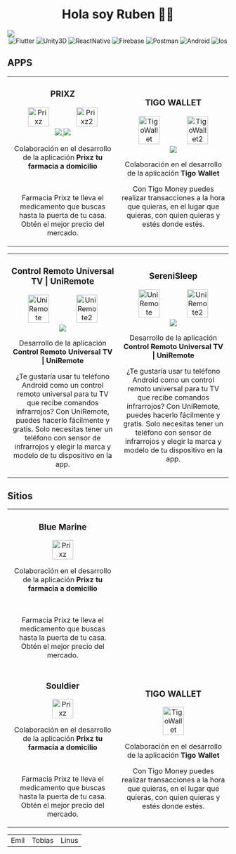 <div align="center">
  <h1>Hola soy Ruben 👋🏻</h1>
</div>
<img src="https://firebasestorage.googleapis.com/v0/b/baseproject-9b30f.appspot.com/o/github%2Fimages%2Fbackground%2FBlack%20Modern%20Vlogger%20YouTube%20Banner.jpg?alt=media&token=c3bd4b6a-e57a-41dc-80d3-66d65c907650">

<div align="center">
  <img alt="Flutter" src="https://img.shields.io/badge/ -Flutter-blue?style=social&logo=flutter">
  <img alt="Unity3D" src="https://img.shields.io/badge/ -Unity3D-blue?style=social&logo=unity">
  <img alt="ReactNative" src="https://img.shields.io/badge/ -ReactNative-blue?style=social&logo=react">
  <img alt="Firebase" src="https://img.shields.io/badge/ -Firebase-blue?style=social&logo=firebase">
  <img alt="Postman" src="https://img.shields.io/badge/ -Postman-black?style=social&logo=postman">
  <img alt="Android" src="https://img.shields.io/badge/ -Android-green?style=social&logo=android">
  <img alt="Ios" src="https://img.shields.io/badge/ -Ios-blue?style=social&logo=ios">
</div>

## APPS
<table>
<tr>
<td width="50%">
<h3 align="center">PRIXZ</h3>
<div align="center">
<img width=45% alt="Prixz" src="https://play-lh.googleusercontent.com/BlU6EOfvojFfiAYfGsGyfpx6OkZI9G81iuAOPQzy4Cvl42Bv09Shlz5nAlR4DzK9Z8M=w2560-h1440">
   <img width=45% alt="Prixz2" src="https://play-lh.googleusercontent.com/QHNlWL_9FINwfoN_xX6FshLDDw-TiCPdB0SJF_S2Jci8sVU5w_FJHgjuug0jAJoHww=w2560-h1440">
<a href="https://play.google.com/store/apps/details?id=com.prixzsc.app" target="_blank">
<img src="https://img.shields.io/badge/PlayStore-ff9?style=for-the-badge&logo=android&logoColor=black">
</a>
<a href="https://apps.apple.com/mx/app/prixz-farmacia/id1545482471" target="_blank">
<img src="https://img.shields.io/badge/AppleStore-ff9?style=for-the-badge&logo=ios&logoColor=black">
</a>
</p>
  <p>Colaboración en el desarrollo de la aplicación <strong>Prixz tu farmacia a domicilio</strong></p> <br> <p>Farmacia Prixz te lleva el medicamento que buscas hasta la puerta de tu casa. Obtén el mejor precio del mercado. </p>
</div>
                                                                                      
</td>

<td width="50%">
<h3 align="center">TIGO WALLET</h3>
<div align="center">                                       
<img width=45% alt="TigoWallet" src="https://play-lh.googleusercontent.com/adHAf75xUrtXXlQOu6nERoFl9kFDthp1Lw_Fc_yYCNjwW15TKl2LYMTlfHmAMhTTUA=w2560-h1440">
    <img width=45% alt="TigoWallet2" src="https://play-lh.googleusercontent.com/cbsHKnxGH4BC5syPrk0cJou4vrdEI9Q5clNihmXgHQIyK3H5qgVygma42tkdqfSzqg=w2560-h1440">
<a href="https://play.google.com/store/apps/details?id=com.millicom.mfs" target="_blank">
<img src="https://img.shields.io/badge/PlayStore-ff9?style=for-the-badge&logo=android&logoColor=black">
</a>
  </p>Colaboración en el desarrollo de la aplicación <strong>Tigo Wallet</strong></p> <p>Con Tigo Money puedes realizar transacciones a la hora que quieras, en el lugar que quieras, con quien quieras y estés donde estés.</p>
</div> 
</table>

<table>
<td width="50%">
<h3 align="center">Control Remoto Universal TV | UniRemote</h3>
<div align="center">                                       
<img width=45% alt="UniRemote" src="https://play-lh.googleusercontent.com/OoTTx7fRx2fTOwLskKacTMa8B5tQfBPMMgRZWtwsRMVLhYKmimzr-YRoA5tM3G9i1j0=w2560-h1440-rw">
    <img width=45% alt="UniRemote2" src="https://play-lh.googleusercontent.com/wX57qXZBprvSDvSk3Yl0THJa9pffe28irhmo4WDEP_vc7NGrbynd4FE_-AzaBJAqTMuI=w2560-h1440-rw">
<a href="https://play.google.com/store/apps/details?id=com.rubendv.mi_control_remoto_universal" target="_blank">
<img src="https://img.shields.io/badge/PlayStore-ff9?style=for-the-badge&logo=android&logoColor=black">
</a>
  </p>Desarrollo de la aplicación <strong>Control Remoto Universal TV | UniRemote</strong></p> <p>
¿Te gustaría usar tu teléfono Android como un control remoto universal para tu TV que recibe comandos infrarrojos? Con UniRemote, puedes hacerlo fácilmente y gratis. Solo necesitas tener un teléfono con sensor de infrarrojos y elegir la marca y modelo de tu dispositivo en la app.</p>
</div> 
</td>
<td width="50%">
<h3 align="center">SereniSleep</h3>
<div align="center">                                       
<img width=45% alt="UniRemote" src="https://play-lh.googleusercontent.com/OoTTx7fRx2fTOwLskKacTMa8B5tQfBPMMgRZWtwsRMVLhYKmimzr-YRoA5tM3G9i1j0=w2560-h1440-rw">
    <img width=45% alt="UniRemote2" src="https://play-lh.googleusercontent.com/wX57qXZBprvSDvSk3Yl0THJa9pffe28irhmo4WDEP_vc7NGrbynd4FE_-AzaBJAqTMuI=w2560-h1440-rw">
<a href="https://play.google.com/store/apps/details?id=com.rubendv.mi_control_remoto_universal" target="_blank">
<img src="https://img.shields.io/badge/PlayStore-ff9?style=for-the-badge&logo=android&logoColor=black">
</a>
  </p>Desarrollo de la aplicación <strong>Control Remoto Universal TV | UniRemote</strong></p> <p>
¿Te gustaría usar tu teléfono Android como un control remoto universal para tu TV que recibe comandos infrarrojos? Con UniRemote, puedes hacerlo fácilmente y gratis. Solo necesitas tener un teléfono con sensor de infrarrojos y elegir la marca y modelo de tu dispositivo en la app.</p>
</div> 
</td>
</table>                                                                                 

## Sitios
<table>
<tr>
<td width="30%">
<h3 align="center">Blue Marine</h3>
<div align="center">
<img width=45% alt="Prixz" src="https://play-lh.googleusercontent.com/BlU6EOfvojFfiAYfGsGyfpx6OkZI9G81iuAOPQzy4Cvl42Bv09Shlz5nAlR4DzK9Z8M=w2560-h1440">
</p>
  <p>Colaboración en el desarrollo de la aplicación <strong>Prixz tu farmacia a domicilio</strong></p> <br> <p>Farmacia Prixz te lleva el medicamento que buscas hasta la puerta de tu casa. Obtén el mejor precio del mercado. </p>
</div>
                                                                                      
</td>

<tr>
<td width="30%">
<h3 align="center">Souldier</h3>
<div align="center">
<img width=45% alt="Prixz" src="https://play-lh.googleusercontent.com/BlU6EOfvojFfiAYfGsGyfpx6OkZI9G81iuAOPQzy4Cvl42Bv09Shlz5nAlR4DzK9Z8M=w2560-h1440">
</p>
  <p>Colaboración en el desarrollo de la aplicación <strong>Prixz tu farmacia a domicilio</strong></p> <br> <p>Farmacia Prixz te lleva el medicamento que buscas hasta la puerta de tu casa. Obtén el mejor precio del mercado. </p>
</div>
                                                                                      
</td>

<td width="30%">
<h3 align="center">TIGO WALLET</h3>
<div align="center">                                       
<img width=45% alt="TigoWallet" src="https://play-lh.googleusercontent.com/adHAf75xUrtXXlQOu6nERoFl9kFDthp1Lw_Fc_yYCNjwW15TKl2LYMTlfHmAMhTTUA=w2560-h1440">  
</p>Colaboración en el desarrollo de la aplicación <strong>Tigo Wallet</strong></p> <p>Con Tigo Money puedes realizar transacciones a la hora que quieras, en el lugar que quieras, con quien quieras y estés donde estés.</p>
</div> 
</table>

<table width="100%">
  <tr>
    <td>Emil</td>
    <td>Tobias</td>
    <td>Linus</td>
  </tr>
</table>
